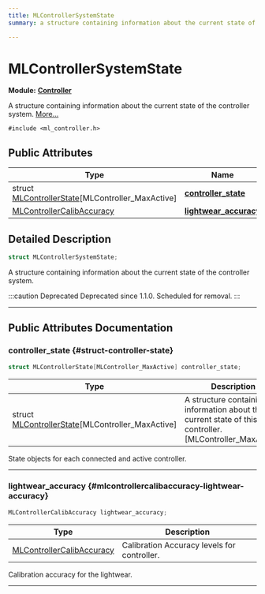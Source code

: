 ```yaml
---
title: MLControllerSystemState
summary: a structure containing information about the current state of the controller system. 

---
```


# MLControllerSystemState

**Module:** **[Controller](/versioned_docs/version-31-Aug-2023/api-ref/api/Modules/group___controller/group___controller.md)**



A structure containing information about the current state of the controller system.  [More...](#detailed-description)


`#include <ml_controller.h>`

## Public Attributes

| Type           | Name           |
| -------------- | -------------- |
| struct [MLControllerState](/versioned_docs/version-31-Aug-2023/api-ref/api/Modules/group___controller/struct_m_l_controller_state.md)[MLController_MaxActive] | **[controller_state](/versioned_docs/version-31-Aug-2023/api-ref/api/Modules/group___controller/struct_m_l_controller_system_state.md#struct-controller-state)**  |
| [MLControllerCalibAccuracy](/versioned_docs/version-31-Aug-2023/api-ref/api/Modules/group___controller/group___controller.md#enums-mlcontrollercalibaccuracy) | **[lightwear_accuracy](/versioned_docs/version-31-Aug-2023/api-ref/api/Modules/group___controller/struct_m_l_controller_system_state.md#mlcontrollercalibaccuracy-lightwear-accuracy)**  |

## Detailed Description

```cpp
struct MLControllerSystemState;
```

A structure containing information about the current state of the controller system. 



:::caution Deprecated
Deprecated since 1.1.0. Scheduled for removal.
:::



-----------
## Public Attributes Documentation

### controller_state {#struct-controller-state}

```cpp
struct MLControllerState[MLController_MaxActive] controller_state;
```



| Type | Description |
|--|--|
| struct [MLControllerState](/versioned_docs/version-31-Aug-2023/api-ref/api/Modules/group___controller/struct_m_l_controller_state.md)[MLController_MaxActive] | A structure containing information about the current state of this controller. [MLController_MaxActive] |


State objects for each connected and active controller. 





-----------

### lightwear_accuracy {#mlcontrollercalibaccuracy-lightwear-accuracy}

```cpp
MLControllerCalibAccuracy lightwear_accuracy;
```



| Type | Description |
|--|--|
| [MLControllerCalibAccuracy](/versioned_docs/version-31-Aug-2023/api-ref/api/Modules/group___controller/group___controller.md#enums-mlcontrollercalibaccuracy) | Calibration Accuracy levels for controller.  |


Calibration accuracy for the lightwear. 





-----------


